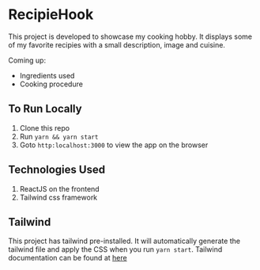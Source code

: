 # RecipieHook

This project is developed to showcase my cooking hobby. It displays some of my favorite recipies with a small description, image and cuisine. 

Coming up:
 - Ingredients used
 - Cooking procedure

 ## To Run Locally

 1. Clone this repo
 1. Run `yarn && yarn start`
 1. Goto `http:localhost:3000` to view the app on the browser

 ## Technologies Used

 1. ReactJS on the frontend
 1. Tailwind css framework

 ## Tailwind

 This project has tailwind pre-installed. It will automatically generate the tailwind file and apply the CSS when you run `yarn start`. Tailwind documentation can be found at [here](https://tailwindcss.com/docs/configuration/)


